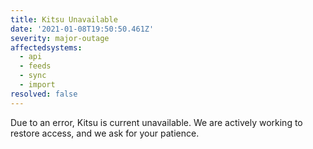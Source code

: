 ```yaml
---
title: Kitsu Unavailable
date: '2021-01-08T19:50:50.461Z'
severity: major-outage
affectedsystems:
  - api
  - feeds
  - sync
  - import
resolved: false
---
```

Due to an error, Kitsu is current unavailable. We are actively working to restore access, and we ask for your patience.

<!--- language code: en -->
